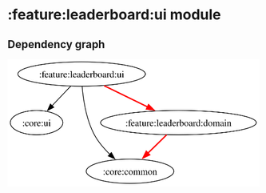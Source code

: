 # :feature:leaderboard:ui module
## Dependency graph
![Dependency graph](../../../docs/images/graphs/dep_graph_feature_leaderboard_ui.svg)
